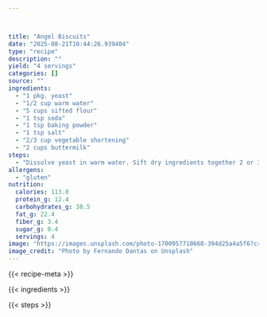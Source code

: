 ```yaml
---



title: "Angel Biscuits"
date: "2025-08-21T10:44:26.939404"
type: "recipe"
description: ""
yield: "4 servings"
categories: []
source: ""
ingredients:
  - "1 pkg. yeast"
  - "1/2 cup warm water"
  - "5 cups sifted flour"
  - "1 tsp soda"
  - "1 tsp baking powder"
  - "1 tsp salt"
  - "2/3 cup vegetable shortening"
  - "2 cups buttermilk"
steps:
  - "Dissolve yeast in warm water. Sift dry ingredients together 2 or 3 times. Cut in shortening; add buttermilk and yeast. Work until well-moistened. Place in air-tight container and refrigerate. Take out as needed and roll out on floured board. Cut out and place on cookie sheet. Bake for 10-12 minutes at 400 degrees. Mix keeps in refrigerator for up to a week."
allergens:
  - "gluten"
nutrition:
  calories: 113.8
  protein_g: 12.4
  carbohydrates_g: 38.5
  fat_g: 22.4
  fiber_g: 3.4
  sugar_g: 0.4
  servings: 4
image: "https://images.unsplash.com/photo-1700957710668-394d25a4a5f6?crop=entropy&cs=tinysrgb&fit=max&fm=jpg&ixid=M3w3OTQ5MzV8MHwxfHNlYXJjaHwxfHxhbmdlbCUyMGJpc2N1aXRzJTIwZm9vZHxlbnwxfDB8fHwxNzU1ODA0NTg3fDA&ixlib=rb-4.1.0&q=80&w=1080"
image_credit: "Photo by Fernando Dantas on Unsplash"
---
```


{{< recipe-meta >}}

{{< ingredients >}}

{{< steps >}}
